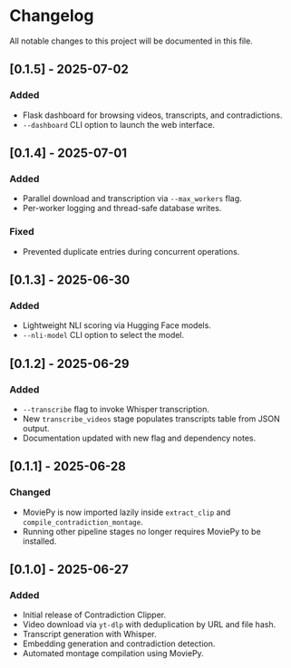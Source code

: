 # Changelog

All notable changes to this project will be documented in this file.

## [0.1.5] - 2025-07-02
### Added
- Flask dashboard for browsing videos, transcripts, and contradictions.
- `--dashboard` CLI option to launch the web interface.

## [0.1.4] - 2025-07-01
### Added
- Parallel download and transcription via `--max_workers` flag.
- Per-worker logging and thread-safe database writes.
### Fixed
- Prevented duplicate entries during concurrent operations.

## [0.1.3] - 2025-06-30
### Added
- Lightweight NLI scoring via Hugging Face models.
- `--nli-model` CLI option to select the model.

## [0.1.2] - 2025-06-29
### Added
- `--transcribe` flag to invoke Whisper transcription.
- New `transcribe_videos` stage populates transcripts table from JSON output.
- Documentation updated with new flag and dependency notes.

## [0.1.1] - 2025-06-28
### Changed
- MoviePy is now imported lazily inside `extract_clip` and `compile_contradiction_montage`.
- Running other pipeline stages no longer requires MoviePy to be installed.

## [0.1.0] - 2025-06-27
### Added
- Initial release of Contradiction Clipper.
- Video download via `yt-dlp` with deduplication by URL and file hash.
- Transcript generation with Whisper.
- Embedding generation and contradiction detection.
- Automated montage compilation using MoviePy.

